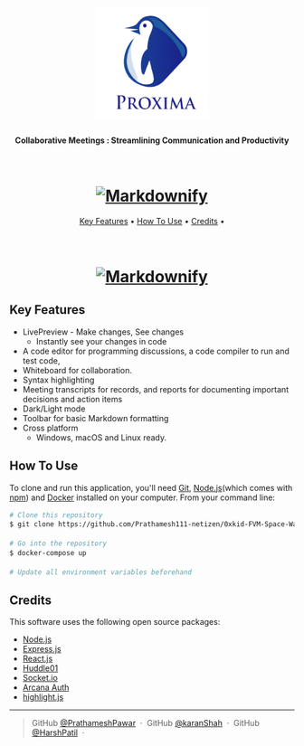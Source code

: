 

<h1 align="center">
  <br>
  <a href="[https://client0xkid-prathamesh111-netizen.cloud.okteto.net/](https://proxima-prathamesh111-netizen.cloud.okteto.net/)"><img src="/client/public/proxima-logo.png" alt="Markdownify" width="200"></a>
  <br>
</h1>

<h4 align="center">Collaborative Meetings : Streamlining Communication and Productivity  </h4>

<h1 align="center">
  <br>
  <a href="https://ethglobal.com/showcase/proxima-z0rpt"><img src="https://user-images.githubusercontent.com/79742694/218778485-dba57a39-e524-4196-9a3a-a3dbd1fbeae9.png" alt="Markdownify" width="200"></a>
  <br>
</h1>

<p align="center">
  <a href="#key-features">Key Features</a> •
  <a href="#how-to-use">How To Use</a> •
  <a href="#credits">Credits</a> •
</p>


 <h1 align="center">
  <br>
  <a href="[https://client0xkid-prathamesh111-netizen.cloud.okteto.net/](https://proxima-prathamesh111-netizen.cloud.okteto.net/)"><img src="https://user-images.githubusercontent.com/79742694/217814065-7cffdf94-160e-459d-91ff-8fcc657a13db.png" alt="Markdownify"></a>
  <br>
</h1>

## Key Features

* LivePreview - Make changes, See changes
  - Instantly see your changes in code
* A code editor for programming discussions, a code compiler to run and test code,
* Whiteboard for collaboration.  
* Syntax highlighting
* Meeting transcripts for records, and reports for documenting important decisions and action items
* Dark/Light mode
* Toolbar for basic Markdown formatting
* Cross platform
  - Windows, macOS and Linux ready.

## How To Use

To clone and run this application, you'll need [Git](https://git-scm.com), [Node.js](https://nodejs.org/en/download/)(which comes with [npm](http://npmjs.com)) and [Docker](https://www.docker.com/) installed on your computer. From your command line:

```bash
# Clone this repository
$ git clone https://github.com/Prathamesh111-netizen/0xkid-FVM-Space-Warp

# Go into the repository
$ docker-compose up

# Update all environment variables beforehand
```

## Credits

This software uses the following open source packages:

- [Node.js](https://nodejs.org/)
- [Express.js](https://expressjs.com/)
- [React.js](https://reactjs.org/)
- [Huddle01](https://www.huddle01.com/)
- [Socket.io](https://socket.io/)
- [Arcana Auth](https://www.arcana.network/)
- [highlight.js](https://highlightjs.org/)

---

> GitHub [@PrathameshPawar](https://github.com/Prathamesh111-netizen) &nbsp;&middot;&nbsp;
> GitHub [@karanShah](https://github.com/Karan-Shah-2513) &nbsp;&middot;&nbsp;
> GitHub [@HarshPatil](https://github.com/HARSHHHULK) &nbsp;&middot;&nbsp;

